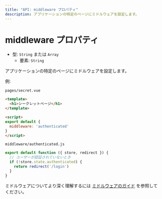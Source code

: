 ```yaml
---
title: "API: middleware プロパティ"
description: アプリケーションの特定のページにミドルウェアを設定します。
---
```


# middleware プロパティ

- 型: `String` または `Array`
  - 要素: `String`

アプリケーションの特定のページにミドルウェアを設定します。

例:

`pages/secret.vue`

```html
<template>
  <h1>シークレットページ</h1>
</template>

<script>
export default {
  middleware: 'authenticated'
}
</script>
```

`middleware/authenticated.js`

```js
export default function ({ store, redirect }) {
  // ユーザーが認証されていないとき
  if (!store.state.authenticated) {
    return redirect('/login')
  }
}
```

ミドルウェアについてより深く理解するには [ミドルウェアのガイド](/guide/routing#ミドルウェア) を参照してください。

